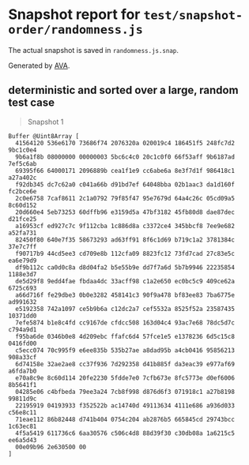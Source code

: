# Snapshot report for `test/snapshot-order/randomness.js`

The actual snapshot is saved in `randomness.js.snap`.

Generated by [AVA](https://avajs.dev).

## deterministic and sorted over a large, random test case

> Snapshot 1

    Buffer @Uint8Array [
      41564120 536e6170 73686f74 2076320a 020019c4 186451f5 248fc7d2 9bc1c0e4
      9b6a1f8b 08000000 00000003 5bc6c4c0 20c1c0f0 66f53aff 9b6187ad 7ef5c6ab
      69395f66 64000171 2096889b cea1f1e9 cc6abe6a 8e3f7d1f 986418c1 a27a402c
      f92db345 dc7c62a0 c041a66b d91bd7ef 64048bba 02b1aac3 da1d160f fc2bce6e
      2c0e6758 7caf8611 2c1a0792 79f85f47 95e7679d 64a4c26c 05cd09a5 8c60d152
      20d660e4 5eb73253 60dffb96 e3159d5a 47bf3182 45fb80d8 dae87dec d21fce25
      a16953cf ed927c7c 9f112cba 1c886d8a c3372ce4 345bbcf8 7ee9e682 a52fa731
      82450f80 640e7f35 58673293 ad63ff91 8f6c1d69 b719c1a2 3781384c 37e7c7ff
      f90717b9 44cd5ee3 cd709e8b 112cfa09 8823fc12 73fd7cad 27c83e5c ea6e79d9
      df9b112c ca0d0c8a d8d04fa2 b5e55b9e dd7f7a6d 5b7b9946 22235854 1188e3d7
      de5d29f8 9edd4fae fbdaa4dc 33acff98 c1a2e650 ec0bc5c9 409ce62a 6725c693
      a66d716f fe29dbe3 0b0e3282 458141c3 90f9a478 bf83ee83 7ba6775e ad991632
      e5192358 742a1097 ce5b9b6a c12dc2a7 cef5532a 8525f52a 23587435 10371dd0
      7efe5874 b1e8c4fd cc9167de cfdcc508 163d04c4 93ac7e68 78dc5d7c c794a9d1
      f95ba6de 0346b0e8 4d209ebc ffafc6d4 57fce1e5 e1378236 6d5c15c8 0416fd00
      c5ecc074 70c995f9 e6ee835b 535b27ae a8dad95b a4cb0416 95856213 908a33cf
      6d74158e 32ae2ae8 cc37f936 7d292358 d41b885f da3eac39 e977af69 a6fda7b0
      e70a8c9e 8c60d114 20fe2230 5fdde7e0 7cfb673e 8fc5773e d0ef6006 8b5641f1
      04285e06 c4bfbeda 79ee3a24 7cb8f998 d876d6f3 071918c1 a27b8198 99811d9c
      22195919 04193933 f352522b ac14740d 49113634 4111e686 a936d033 c56e8c11
      71eae112 86b82448 d741b404 0754c204 ab2876b5 665845cd 29743bcc 1c63ec81
      4f5a5419 611736c6 6aa30576 c506c4d8 88d39f30 c30db08a 1a6215c5 ee6a5d43
      00e09b96 2e630500 00
    ]
